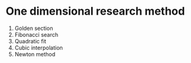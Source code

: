 # One dimensional research method


1. Golden section
2. Fibonacci search
3. Quadratic fit 
4. Cubic interpolation
5. Newton method